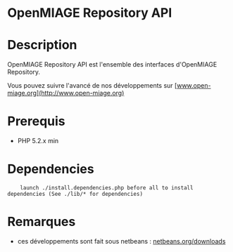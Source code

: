 OpenMIAGE Repository API
=====================

Description
=====================
OpenMIAGE Repository API est l'ensemble des interfaces d'OpenMIAGE Repository.

Vous pouvez suivre l'avancé de nos développements sur [www.open-miage.org](http://www.open-miage.org)

Prerequis
=====================
 * PHP 5.2.x min

Dependencies
=====================
        launch ./install.dependencies.php before all to install dependencies (See ./lib/* for dependencies)

Remarques
=====================
 * ces développements sont fait sous netbeans : [netbeans.org/downloads](http://netbeans.org/downloads/)